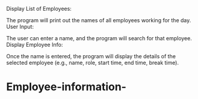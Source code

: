 Display List of Employees:

The program will print out the names of all employees working for the day.
User Input:

The user can enter a name, and the program will search for that employee.
Display Employee Info:

Once the name is entered, the program will display the details of the selected employee (e.g., name, role, start time, end time, break time).
# Employee-information-
